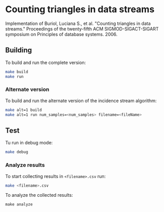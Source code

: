 # Counting triangles in data streams

Implementation of Buriol, Luciana S., et al. "Counting triangles in data streams." Proceedings of the twenty-fifth ACM SIGMOD-SIGACT-SIGART symposium on Principles of database systems. 2006.

## Building

To build and run the complete version:

```bash
make build
make run
```

### Alternate version

To build and run the alternate version of the incidence stream algorithm:

```bash
make alt=1 build
make alt=1 run num_samples=<num_samples> filename=<fileName>
```

##  Test

Tu run in debug mode:

```bash
make debug
```

### Analyze results

To start collecting results in `<filename>.csv` run:

```bash
make <filename>.csv
```

To analyze the collected results:

```bahs
make analyze
```
